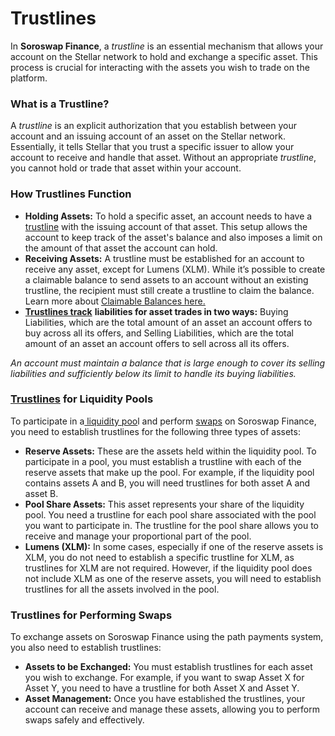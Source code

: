 # Trustlines

In **Soroswap Finance**, a _trustline_ is an essential mechanism that allows your account on the Stellar network to hold and exchange a specific asset. This process is crucial for interacting with the assets you wish to trade on the platform.&#x20;

### **What is a Trustline?**

A _trustline_ is an explicit authorization that you establish between your account and an issuing account of an asset on the Stellar network. Essentially, it tells Stellar that you trust a specific issuer to allow your account to receive and handle that asset. Without an appropriate _trustline_, you cannot hold or trade that asset within your account.

### **How Trustlines Function**

* **Holding Assets:** To hold a specific asset, an account needs to have a [trustline](https://developers.stellar.org/docs/learn/fundamentals/stellar-data-structures/accounts#trustlines) with the issuing account of that asset. This setup allows the account to keep track of the asset's balance and also imposes a limit on the amount of that asset the account can hold.
* **Receiving Assets:** A trustline must be established for an account to receive any asset, except for Lumens (XLM). While it’s possible to create a claimable balance to send assets to an account without an existing trustline, the recipient must still create a trustline to claim the balance. Learn more about [Claimable Balances here.](https://developers.stellar.org/docs/learn/encyclopedia/transactions-specialized/claimable-balances)
* [**Trustlines track**](https://developers.stellar.org/docs/learn/fundamentals/stellar-data-structures/accounts#trustlines) **liabilities for asset trades in two ways:** Buying Liabilities, which are the total amount of an asset an account offers to buy across all its offers, and Selling Liabilities, which are the total amount of an asset an account offers to sell across all its offers.

_An account must maintain a balance that is large enough to cover its selling liabilities and sufficiently below its limit to handle its buying liabilities._

### &#x20;[**Trustlines**](https://developers.stellar.org/docs/learn/encyclopedia/sdex/liquidity-on-stellar-sdex-liquidity-pools#trustlines) **for Liquidity Pools**

To participate in a[ liquidity poo](https://docs.soroswap.finance/05-tutorial/04-adding-liquidity)l and perform [swaps](https://docs.soroswap.finance/05-tutorial/05-doing-swap) on Soroswap Finance, you need to establish trustlines for the following three types of assets:

* **Reserve Assets:** These are the assets held within the liquidity pool. To participate in a pool, you must establish a trustline with each of the reserve assets that make up the pool. For example, if the liquidity pool contains assets A and B, you will need trustlines for both asset A and asset B.
* **Pool Share Assets:** This asset represents your share of the liquidity pool. You need a trustline for each pool share associated with the pool you want to participate in. The trustline for the pool share allows you to receive and manage your proportional part of the pool.
* **Lumens (XLM):** In some cases, especially if one of the reserve assets is XLM, you do not need to establish a specific trustline for XLM, as trustlines for XLM are not required. However, if the liquidity pool does not include XLM as one of the reserve assets, you will need to establish trustlines for all the assets involved in the pool.

### **Trustlines for Performing Swaps**

To exchange assets on Soroswap Finance using the path payments system, you also need to establish trustlines:

* **Assets to be Exchanged:** You must establish trustlines for each asset you wish to exchange. For example, if you want to swap Asset X for Asset Y, you need to have a trustline for both Asset X and Asset Y.
* **Asset Management:** Once you have established the trustlines, your account can receive and manage these assets, allowing you to perform swaps safely and effectively.



